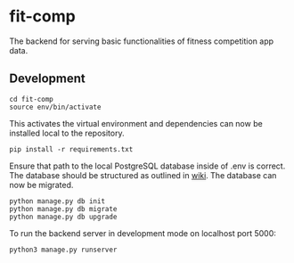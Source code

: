 # fit-comp

The backend for serving basic functionalities of fitness competition app data.

## Development

```
cd fit-comp
source env/bin/activate
```

This activates the virtual environment and dependencies can now be installed local to the repository.

```
pip install -r requirements.txt
```

Ensure that path to the local PostgreSQL database inside of .env is correct. The database should be structured as outlined in [wiki](https://github.com/dordep19/fit-comp-backend/wiki/Database). The database can now be migrated.

```
python manage.py db init
python manage.py db migrate
python manage.py db upgrade
```

To run the backend server in development mode on localhost port 5000:

```
python3 manage.py runserver
```
